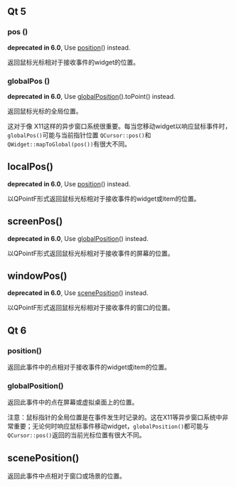## Qt 5

### pos ()

**deprecated in 6.0**, Use [position](https://doc.qt.io/qt-6/qsinglepointevent.html#position)() instead.

返回鼠标光标相对于接收事件的widget的位置。

### globalPos ()

**deprecated in 6.0**, Use [globalPosition](https://doc.qt.io/qt-6/qsinglepointevent.html#globalPosition)().toPoint() instead.

返回鼠标光标的全局位置。

这对于像 X11这样的异步窗口系统很重要。每当您移动widget以响应鼠标事件时，`globalPos()`可能与当前指针位置 `QCursor::pos()`和 `QWidget::mapToGlobal(pos())`有很大不同。

## localPos()

**deprecated in 6.0**, Use [position](https://doc.qt.io/qt-6/qsinglepointevent.html#position)() instead.

以QPointF形式返回鼠标光标相对于接收事件的widget或item的位置。

## screenPos()

**deprecated in 6.0**, Use [globalPosition](https://doc.qt.io/qt-6/qsinglepointevent.html#globalPosition)() instead.

以QPointF形式返回鼠标光标相对于接收事件的屏幕的位置。

## windowPos() 

**deprecated in 6.0**, Use [scenePosition](https://doc.qt.io/qt-6/qsinglepointevent.html#scenePosition)() instead.

以QPointF形式返回鼠标光标相对于接收事件的窗口的位置。



## Qt 6

### position()

返回此事件中的点相对于接收事件的widget或item的位置。

### globalPosition()

返回此事件中的点在屏幕或虚拟桌面上的位置。

注意：鼠标指针的全局位置是在事件发生时记录的。这在X11等异步窗口系统中非常重要；无论何时响应鼠标事件移动widget，`globalPosition()`都可能与`QCursor::pos()`返回的当前光标位置有很大不同。

## scenePosition()

返回此事件中点相对于窗口或场景的位置。